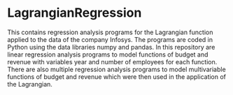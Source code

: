 # LagrangianRegression
This contains regression analysis programs for the Lagrangian function applied to the data of the company Infosys. 
The programs are coded in Python using the data libraries numpy and pandas. 
In this repository are linear regression analysis programs to model functions of budget and revenue with variables year and number of employees for each function.
There are also multiple regression analysis programs to model multivariable functions of budget and revenue which were then used in the application of the Lagrangian.
